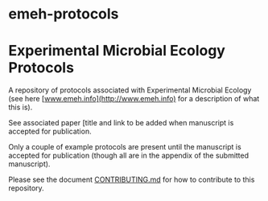 emeh-protocols
==============

Experimental Microbial Ecology Protocols
==============

A repository of protocols associated with Experimental Microbial Ecology (see here [www.emeh.info](http://www.emeh.info) for a description of what this is).

See associated paper [title and link to be added when manuscript is accepted for publication.

Only a couple of example protocols are present until the manuscript is accepted for publication (though all are in the appendix of the submitted manuscript).

Please see the document [CONTRIBUTING.md](CONTRIBUTING) for how to contribute to this repository.
